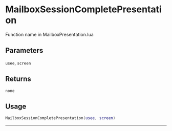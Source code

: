 # MailboxSessionCompletePresentation
Function name in MailboxPresentation.lua
## Parameters
`usee`, `screen`
## Returns
`none`
## Usage
```lua
MailboxSessionCompletePresentation(usee, screen)
```
---
